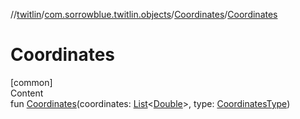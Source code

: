 //[twitlin](../../index.md)/[com.sorrowblue.twitlin.objects](../index.md)/[Coordinates](index.md)/[Coordinates](-coordinates.md)



# Coordinates  
[common]  
Content  
fun [Coordinates](-coordinates.md)(coordinates: [List](https://kotlinlang.org/api/latest/jvm/stdlib/kotlin.collections/-list/index.html)<[Double](https://kotlinlang.org/api/latest/jvm/stdlib/kotlin/-double/index.html)>, type: [CoordinatesType](../-coordinates-type/index.md))  



